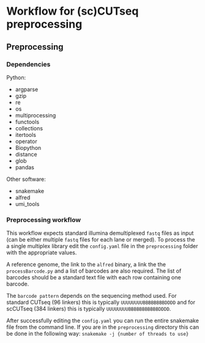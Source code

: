 # Workflow for (sc)CUTseq preprocessing

## Preprocessing
### Dependencies
Python:
* argparse
* gzip
* re
* os
* multiprocessing
* functools
* collections
* itertools
* operator
* Biopython
* distance
* glob
* pandas

Other software:
* snakemake
* alfred
* umi_tools

### Preprocessing workflow
This workflow expects standard illumina demultiplexed `fastq` files as input (can be either multiple `fastq` files for each lane or merged).
To process the a single multiplex library edit the `config.yaml` file in the `preprocessing` folder with the appropriate values.

A reference genome, the link to the `alfred` binary, a link the the `processBarcode.py` and a list of barcodes are also required. The list of barcodes should be a standard text file with each row containing one barcode. 

The `barcode pattern` depends on the sequencing method used. For standard CUTseq (96 linkers) this is typically `UUUUUUUUBBBBBBBBDDDD` and for scCUTseq (384 linkers) this is typically `UUUUUUUUBBBBBBBBBBBDDDD`.

After successfully editing the `config.yaml` you can run the entire snakemake file from the command line. If you are in the `preprocessing` directory this can be done in the following way: `snakemake -j {number of threads to use}`
